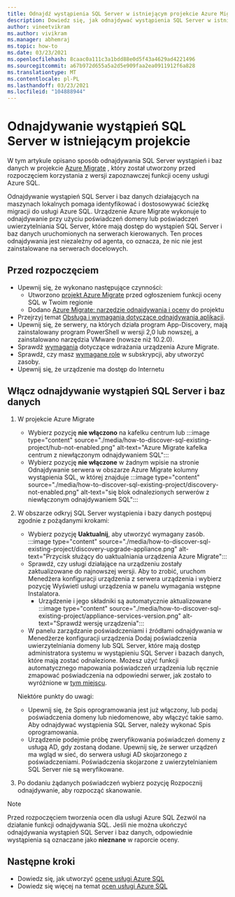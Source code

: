 ```yaml
---
title: Odnajdź wystąpienia SQL Server w istniejącym projekcie Azure Migrate
description: Dowiedz się, jak odnajdywać wystąpienia SQL Server w istniejącym Azure Migrate projekcie.
author: vineetvikram
ms.author: vivikram
ms.manager: abhemraj
ms.topic: how-to
ms.date: 03/23/2021
ms.openlocfilehash: 8caac0a111c3a1bdd88e0d5f43a4629ad4221496
ms.sourcegitcommit: a67b972d655a5a2d5e909faa2ea0911912f6a828
ms.translationtype: MT
ms.contentlocale: pl-PL
ms.lasthandoff: 03/23/2021
ms.locfileid: "104888944"
---
```

# <a name="discover-sql-server-instances-in-an-existing-project"></a>Odnajdywanie wystąpień SQL Server w istniejącym projekcie 

W tym artykule opisano sposób odnajdywania SQL Server wystąpień i baz danych w projekcie [Azure Migrate](./migrate-services-overview.md) , który został utworzony przed rozpoczęciem korzystania z wersji zapoznawczej funkcji oceny usługi Azure SQL.

Odnajdywanie wystąpień SQL Server i baz danych działających na maszynach lokalnych pomaga identyfikować i dostosowywać ścieżkę migracji do usługi Azure SQL. Urządzenie Azure Migrate wykonuje to odnajdywanie przy użyciu poświadczeń domeny lub poświadczeń uwierzytelniania SQL Server, które mają dostęp do wystąpień SQL Server i baz danych uruchomionych na serwerach kierowanych. Ten proces odnajdywania jest niezależny od agenta, co oznacza, że nic nie jest zainstalowane na serwerach docelowych.

## <a name="before-you-start"></a>Przed rozpoczęciem

- Upewnij się, że wykonano następujące czynności:
    - Utworzono [projekt Azure Migrate](./create-manage-projects.md) przed ogłoszeniem funkcji oceny SQL w Twoim regionie
    - Dodano [Azure Migrate: narzędzie odnajdywania i oceny](./how-to-assess.md) do projektu
- Przejrzyj temat [Obsługa i wymagania dotyczące odnajdywania aplikacji](./migrate-support-matrix-vmware.md#vmware-requirements).
-  Upewnij się, że serwery, na których działa program App-Discovery, mają zainstalowany program PowerShell w wersji 2,0 lub nowszej, a zainstalowano narzędzia VMware (nowsze niż 10.2.0).
- Sprawdź [wymagania](./migrate-appliance.md) dotyczące wdrażania urządzenia Azure Migrate.
- Sprawdź, czy masz [wymagane role](./create-manage-projects.md#verify-permissions) w subskrypcji, aby utworzyć zasoby.
- Upewnij się, że urządzenie ma dostęp do Internetu

## <a name="enable-discovery-of-sql-server-instances-and-databases"></a>Włącz odnajdywanie wystąpień SQL Server i baz danych

1. W projekcie Azure Migrate
    - Wybierz pozycję **nie włączono** na kafelku centrum lub   :::image type="content" source="./media/how-to-discover-sql-existing-project/hub-not-enabled.png" alt-text="Azure Migrate kafelka centrum z niewłączonym odnajdywaniem SQL":::
    - Wybierz pozycję **nie włączone** w żadnym wpisie na stronie Odnajdywanie serwera w obszarze Azure Migrate kolumny wystąpienia SQL, w której znajduje   :::image type="content" source="./media/how-to-discover-sql-existing-project/discovery-not-enabled.png" alt-text="się blok odnalezionych serwerów z niewłączonym odnajdywaniem SQL":::
2. W obszarze odkryj SQL Server wystąpienia i bazy danych postępuj zgodnie z pożądanymi krokami:
    - Wybierz pozycję **Uaktualnij**, aby utworzyć wymagany zasób.
        :::image type="content" source="./media/how-to-discover-sql-existing-project/discovery-upgrade-appliance.png" alt-text="Przycisk służący do uaktualniania urządzenia Azure Migrate":::
    - Sprawdź, czy usługi działające na urządzeniu zostały zaktualizowane do najnowszej wersji. Aby to zrobić, uruchom Menedżera konfiguracji urządzenia z serwera urządzenia i wybierz pozycję Wyświetl usługi urządzenia w panelu wymagania wstępne Instalatora.
        - Urządzenie i jego składniki są automatycznie aktualizowane :::image type="content" source="./media/how-to-discover-sql-existing-project/appliance-services-version.png" alt-text="Sprawdź wersję urządzenia":::
    - W panelu zarządzanie poświadczeniami i źródłami odnajdywania w Menedżerze konfiguracji urządzenia Dodaj poświadczenia uwierzytelniania domeny lub SQL Server, które mają dostęp administratora systemu w wystąpieniu SQL Server i bazach danych, które mają zostać odnalezione.
    Możesz użyć funkcji automatycznego mapowania poświadczeń urządzenia lub ręcznie zmapować poświadczenia na odpowiedni serwer, jak zostało to wyróżnione w [tym miejscu](/azure/migrate/tutorial-discover-vmware#start-continuous-discovery).

    Niektóre punkty do uwagi:
    - Upewnij się, że Spis oprogramowania jest już włączony, lub podaj poświadczenia domeny lub niedomenowe, aby włączyć takie samo. Aby odnajdywać wystąpienia SQL Server, należy wykonać Spis oprogramowania.
    - Urządzenie podejmie próbę zweryfikowania poświadczeń domeny z usługą AD, gdy zostaną dodane. Upewnij się, że serwer urządzeń ma wgląd w sieć, do serwera usługi AD skojarzonego z poświadczeniami. Poświadczenia skojarzone z uwierzytelnianiem SQL Server nie są weryfikowane.

3. Po dodaniu żądanych poświadczeń wybierz pozycję Rozpocznij odnajdywanie, aby rozpocząć skanowanie.

> [!Note]
>Przed rozpoczęciem tworzenia ocen dla usługi Azure SQL Zezwól na działanie funkcji odnajdywania SQL. Jeśli nie można ukończyć odnajdywania wystąpień SQL Server i baz danych, odpowiednie wystąpienia są oznaczane jako **nieznane** w raporcie oceny.

## <a name="next-steps"></a>Następne kroki

- Dowiedz się, jak utworzyć [ocenę usługi Azure SQL](./how-to-create-azure-sql-assessment.md)
- Dowiedz się więcej na temat [ocen usługi Azure SQL](./concepts-azure-sql-assessment-calculation.md)
